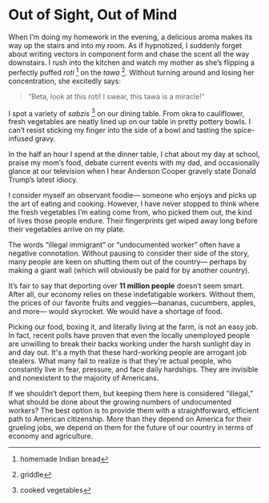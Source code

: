 # Out of Sight, Out of MindWhen I’m doing my homework in the evening, a delicious aroma makes its way up the stairs and into my room. As if hypnotized, I suddenly forget about writing vectors in component form and chase the scent all the way downstairs. I rush into the kitchen and watch my mother as she’s flipping a perfectly puffed *roti* [^roti] on the *tawa* [^tawa]. Without turning around and losing her concentration, she excitedly says:

> “Beta, look at this roti! I swear, this tawa is a miracle!”I spot a variety of *sabzis* [^sabzis] on our dining table. From okra to cauliflower, fresh vegetables are neatly lined up on our table in pretty pottery bowls. I can’t resist sticking my finger into the side of a bowl and tasting the spice-infused gravy.In the half an hour I spend at the dinner table, I chat about my day at school, praise my mom’s food, debate current events with my dad, and occasionally glance at our television when I hear Anderson Cooper gravely state Donald Trump’s latest idiocy. I consider myself an observant foodie— someone who enjoys and picks up the art of eating and cooking. However, I have never stopped to think where the fresh vegetables I’m eating come from, who picked them out, the kind of lives those people endure. Their fingerprints get wiped away long before their vegetables arrive on my plate. The words “illegal immigrant” or “undocumented worker” often have a negative connotation. Without pausing to consider their side of the story, many people are keen on shutting them out of the country— perhaps by making a giant wall (which will obviously be paid for by another country).It’s fair to say that deporting over **11 million people** doesn’t seem smart. After all, our economy relies on these indefatigable workers. Without them, the prices of our favorite fruits and veggies—bananas, cucumbers, apples, and more— would skyrocket. We would have a shortage of food.Picking our food, boxing it, and literally living at the farm, is not an easy job. In fact, recent polls have proven that even the locally unemployed people are unwilling to break their backs working under the harsh sunlight day in and day out. It's a myth that these hard-working people are arrogant job stealers. What many fail to realize is that they're actual people, who constantly live in fear, pressure, and face daily hardships. They are invisible and nonexistent to the majority of Americans. If we shouldn’t deport them, but keeping them here is considered “illegal,” what should be done about the growing numbers of undocumented workers? The best option is to provide them with a straightforward, efficient path to American citizenship. More than they depend on America for their grueling jobs, we depend on them for the future of our country in terms of economy and agriculture.

[^roti]: homemade Indian bread[^tawa]: griddle

[^sabzis]: cooked vegetables